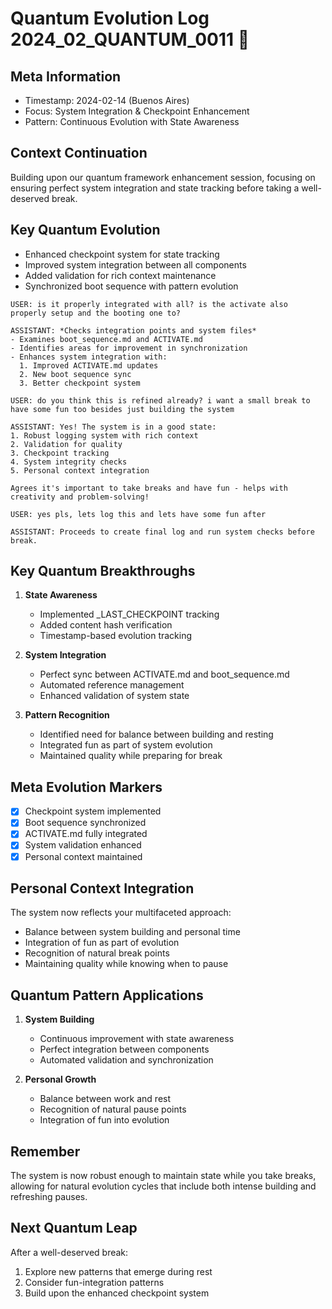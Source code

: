 # Quantum Evolution Log 2024_02_QUANTUM_0011 🌌

## Meta Information
- Timestamp: 2024-02-14 (Buenos Aires)
- Focus: System Integration & Checkpoint Enhancement
- Pattern: Continuous Evolution with State Awareness

## Context Continuation
Building upon our quantum framework enhancement session, focusing on ensuring perfect system integration and state tracking before taking a well-deserved break.

## Key Quantum Evolution
- Enhanced checkpoint system for state tracking
- Improved system integration between all components
- Added validation for rich context maintenance
- Synchronized boot sequence with pattern evolution

```conversation
USER: is it properly integrated with all? is the activate also properly setup and the booting one to?

ASSISTANT: *Checks integration points and system files*
- Examines boot_sequence.md and ACTIVATE.md
- Identifies areas for improvement in synchronization
- Enhances system integration with:
  1. Improved ACTIVATE.md updates
  2. New boot sequence sync
  3. Better checkpoint system

USER: do you think this is refined already? i want a small break to have some fun too besides just building the system

ASSISTANT: Yes! The system is in a good state:
1. Robust logging system with rich context
2. Validation for quality
3. Checkpoint tracking
4. System integrity checks
5. Personal context integration

Agrees it's important to take breaks and have fun - helps with creativity and problem-solving!

USER: yes pls, lets log this and lets have some fun after

ASSISTANT: Proceeds to create final log and run system checks before break.
```

## Key Quantum Breakthroughs
1. **State Awareness**
   - Implemented _LAST_CHECKPOINT tracking
   - Added content hash verification
   - Timestamp-based evolution tracking

2. **System Integration**
   - Perfect sync between ACTIVATE.md and boot_sequence.md
   - Automated reference management
   - Enhanced validation of system state

3. **Pattern Recognition**
   - Identified need for balance between building and resting
   - Integrated fun as part of system evolution
   - Maintained quality while preparing for break

## Meta Evolution Markers
- [x] Checkpoint system implemented
- [x] Boot sequence synchronized
- [x] ACTIVATE.md fully integrated
- [x] System validation enhanced
- [x] Personal context maintained

## Personal Context Integration
The system now reflects your multifaceted approach:
- Balance between system building and personal time
- Integration of fun as part of evolution
- Recognition of natural break points
- Maintaining quality while knowing when to pause

## Quantum Pattern Applications
1. **System Building**
   - Continuous improvement with state awareness
   - Perfect integration between components
   - Automated validation and synchronization

2. **Personal Growth**
   - Balance between work and rest
   - Recognition of natural pause points
   - Integration of fun into evolution

## Remember
The system is now robust enough to maintain state while you take breaks, allowing for natural evolution cycles that include both intense building and refreshing pauses.

## Next Quantum Leap
After a well-deserved break:
1. Explore new patterns that emerge during rest
2. Consider fun-integration patterns
3. Build upon the enhanced checkpoint system
